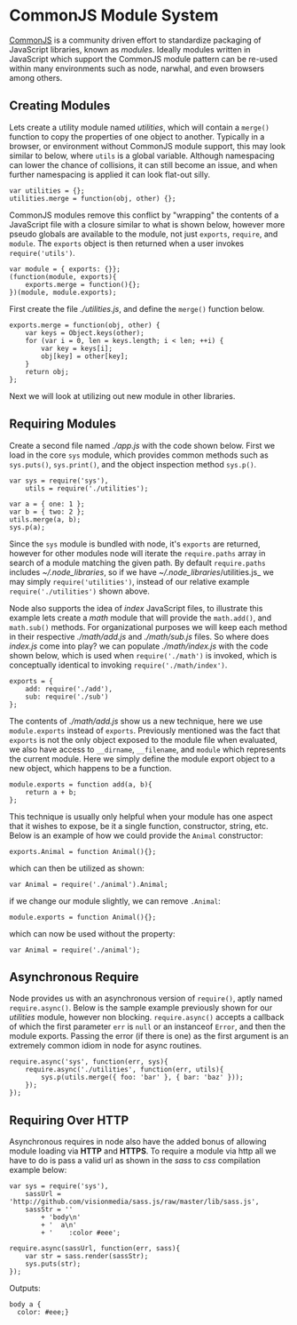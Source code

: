 
# CommonJS Module System

[CommonJS](http://commonjs.org) is a community driven effort to standardize packaging of JavaScript libraries, known as _modules_. Ideally modules written in JavaScript which support the CommonJS module pattern can be re-used within many environments such as node, narwhal, and even browsers among others.

## Creating Modules

Lets create a utility module named _utilities_, which will contain a `merge()` function to copy the properties of one object to another. Typically in a browser, or environment without CommonJS module support, this may look similar to below, where `utils` is a global variable. Although namespacing can lower the chance of collisions, it can still become an issue, and when further namespacing is applied it can look flat-out silly.

    var utilities = {};
	utilities.merge = function(obj, other) {};

CommonJS modules remove this conflict by "wrapping" the contents of a JavaScript file with a closure similar to what is shown below, however more pseudo globals are available to the module, not just `exports`, `require`, and `module`. The `exports` object is then returned when a user invokes `require('utils')`.

    var module = { exports: {}};
	(function(module, exports){
	    exports.merge = function(){};
	})(module, module.exports);

First create the file _./utilities.js_, and define the `merge()` function below.

	exports.merge = function(obj, other) {
	    var keys = Object.keys(other);
	    for (var i = 0, len = keys.length; i < len; ++i) {
	        var key = keys[i];
	        obj[key] = other[key];
	    }
	    return obj;
	};

Next we will look at utilizing out new module in other libraries.

## Requiring Modules

Create a second file named _./app.js_ with the code shown below. First we load in the core `sys` module, which provides common methods such as `sys.puts()`, `sys.print()`, and the object inspection method `sys.p()`. 

	var sys = require('sys'),
	    utils = require('./utilities');

	var a = { one: 1 };
	var b = { two: 2 };
	utils.merge(a, b);
	sys.p(a);

Since the `sys` module is bundled with node, it's `exports` are returned, however for other modules node will iterate the `require.paths` array in search of a module matching the given path. By default `require.paths` includes _~/.node_libraries_, so if we have _~/.node_libraries_/utilities.js_ we may simply `require('utilities')`, instead of our relative example `require('./utilities')` shown above.

Node also supports the idea of _index_ JavaScript files, to illustrate this example lets create a _math_ module that will provide the `math.add()`, and `math.sub()` methods. For organizational purposes we will keep each method in their respective _./math/add.js_ and _./math/sub.js_ files. So where does _index.js_ come into play? we can populate _./math/index.js_ with the code shown below, which is used when `require('./math')` is invoked, which is conceptually identical to invoking `require('./math/index')`.

	exports = {
	    add: require('./add'),
	    sub: require('./sub')
	};
	
The contents of _./math/add.js_ show us a new technique, here we use `module.exports` instead of `exports`. Previously mentioned was the fact that `exports` is not the only object exposed to the module file when evaluated, we also have access to `__dirname`, `__filename`, and `module` which represents the current module. Here we simply define the module export object to a new object, which happens to be a function. 

	module.exports = function add(a, b){
	    return a + b;
	};

This technique is usually only helpful when your module has one aspect that it wishes to expose, be it a single function, constructor, string, etc. Below is an example of how we could provide the `Animal` constructor:

    exports.Animal = function Animal(){};

which can then be utilized as shown:

    var Animal = require('./animal').Animal;

if we change our module slightly, we can remove `.Animal`:

    module.exports = function Animal(){};

which can now be used without the property:

    var Animal = require('./animal');

## Asynchronous Require

Node provides us with an asynchronous version of `require()`, aptly named `require.async()`. Below is the sample example previously shown for our _utilities_ module, however non blocking. `require.async()` accepts a callback of which the first parameter `err` is `null` or an instanceof `Error`, and then the module exports. Passing the error (if there is one) as the first argument is an extremely common idiom in node for async routines.
    
	require.async('sys', function(err, sys){
	    require.async('./utilities', function(err, utils){
	        sys.p(utils.merge({ foo: 'bar' }, { bar: 'baz' }));
	    });
	});

## Requiring Over HTTP

Asynchronous requires in node also have the added bonus of allowing module loading via **HTTP** and **HTTPS**.
To require a module via http all we have to do is pass a valid url as shown in the _sass_ to _css_ compilation example below: 

    
	var sys = require('sys'),
	    sassUrl = 'http://github.com/visionmedia/sass.js/raw/master/lib/sass.js',
	    sassStr = ''
	        + 'body\n'
	        + '  a\n'
	        + '    :color #eee';

	require.async(sassUrl, function(err, sass){
	    var str = sass.render(sassStr);
	    sys.puts(str);
	});

Outputs:

    body a {
	  color: #eee;}
